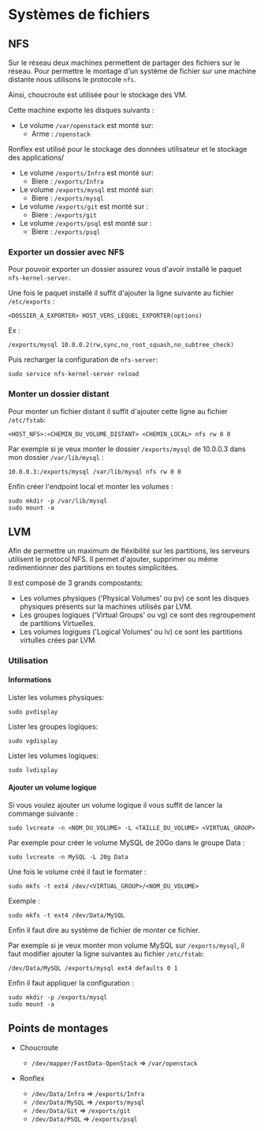 # Systèmes de fichiers

## NFS

Sur le réseau deux machines permettent de partager des fichiers sur le réseau. Pour permettre le montage d'un système de fichier sur une machine distante nous utilisons le protocole `nfs`.

Ainsi, choucroute est utilisée pour le stockage des VM.

Cette machine exporte les disques suivants :
- Le volume `/var/openstack` est monté sur:
  - Arme : `/openstack`

Ronflex est utilisé pour le stockage des données utilisateur et le stockage des applications/
- Le volume `/exports/Infra` est monté sur:
  - Biere : `/exports/Infra`
- Le volume `/exports/mysql` est monté sur:
  - Biere : `/exports/mysql`
- Le volume `/exports/git` est monté sur :
  - Biere : `/exports/git`
- Le volume `/exports/psql` est monté sur :
  - Biere : `/exports/psql`

### Exporter un dossier avec NFS

Pour pouvoir exporter un dossier assurez vous d'avoir installé le paquet `nfs-kernel-server`.

Une fois le paquet installé il suffit d'ajouter la ligne suivante au fichier `/etc/exports` :
```shell
<DOSSIER_A_EXPORTER> HOST_VERS_LEQUEL_EXPORTER(options)
```
Ex :
```shell
/exports/mysql 10.0.0.2(rw,sync,no_root_squash,no_subtree_check)
```

Puis recharger la configuration de `nfs-server`:
```shell
sudo service nfs-kernel-server reload
```

### Monter un dossier distant

Pour monter un fichier distant il suffit d'ajouter cette ligne au fichier `/etc/fstab`:
```
<HOST_NFS>:<CHEMIN_DU_VOLUME_DISTANT> <CHEMIN_LOCAL> nfs rw 0 0
```
Par exemple si je veux monter le dossier `/exports/mysql` de 10.0.0.3 dans mon dossier `/var/lib/mysql` :
```
10.0.0.3:/exports/mysql /var/lib/mysql nfs rw 0 0
```

Enfin créer l'endpoint local et monter les volumes :

```shell
sudo mkdir -p /var/lib/mysql
sudo mount -a
```

## LVM
Afin de permettre un maximum de fléxibilité sur les partitions, les serveurs utilisent le protocol NFS. Il permet d'ajouter, supprimer ou même redimentionner des partitions en toutes simplicitées.

Il est composé de 3 grands compostants:
- Les volumes physiques ('Physical Volumes' ou pv) ce sont les disques physiques présents sur la machines utilisés par LVM.
- Les groupes logiques ('Virtual Groups' ou vg) ce sont des regroupement de partitions Virtuelles.
- Les volumes logigues ('Logical Volumes' ou lv) ce sont les partitions virtulles crées par LVM.

### Utilisation

#### Informations
Lister les volumes physiques:
```shell
sudo pvdisplay
```

Lister les groupes logiques:
```shell
sudo vgdisplay
```

Lister les volumes logiques:
```shell
sudo lvdisplay
```

#### Ajouter un volume logique
Si vous voulez ajouter un volume logique il vous suffit de lancer la commange suivante :

```shell
sudo lvcreate -n <NOM_DU_VOLUME> -L <TAILLE_DU_VOLUME> <VIRTUAL_GROUP>
```

Par exemple pour créer le volume MySQL de 20Go dans le groupe Data :
```shell
sudo lvcreate -n MySQL -L 20g Data
```

Une fois le volume créé il faut le formater :

```shell
sudo mkfs -t ext4 /dev/<VIRTUAL_GROUP>/<NOM_DU_VOLUME>
```
Exemple :

```shell
sudo mkfs -t ext4 /dev/Data/MySQL
```

Enfin il faut dire au système de fichier de monter ce fichier.

Par exemple si je veux monter mon volume MySQL sur `/exports/mysql`, il faut modifier ajouter la ligne suivantes au fichier `/etc/fstab`:
```
/dev/Data/MySQL /exports/mysql ext4 defaults 0 1
```

Enfin il faut appliquer la configuration :

```shell
sudo mkdir -p /exports/mysql
sudo mount -a
```

## Points de montages
- Choucroute
  - `/dev/mapper/FastData-OpenStack` => `/var/openstack`

- Ronflex
  - `/dev/Data/Infra` => `/exports/Infra`
  - `/dev/Data/MySQL` => `/exports/mysql`
  - `/dev/Data/Git`   => `/exports/git`
  - `/dev/Data/PSQL`  => `/exports/psql`
